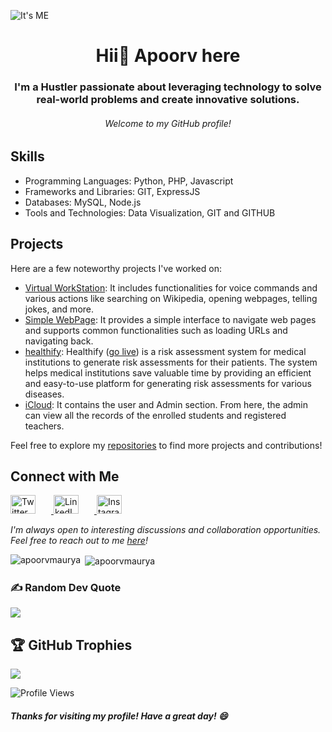 ![It's ME](https://iili.io/HP917HJ.png)
<h1 align="center">Hii👋 Apoorv here</h1>
<h3 align="center">I'm a Hustler passionate about leveraging technology to solve real-world problems and create innovative solutions.</h3>
<h6 align="center"> Welcome to my GitHub profile!</h6>

## Skills

- Programming Languages: Python, PHP, Javascript 
- Frameworks and Libraries: GIT, ExpressJS
- Databases: MySQL, Node.js
- Tools and Technologies: Data Visualization, GIT and GITHUB

## Projects

Here are a few noteworthy projects I've worked on:

- [Virtual WorkStation](https://github.com/apoorvmaurya/WorkStation-Virtual-Assistant-): It includes functionalities for voice commands and various actions like searching on Wikipedia, opening webpages, telling jokes, and more.
- [Simple WebPage](https://github.com/apoorvmaurya/Python-WebPage): It provides a simple interface to navigate web pages and supports common functionalities such as loading URLs and navigating back.
- [healthify](https://github.com/apoorvmaurya/healthify): Healthify ([go live](https://apoorvmaurya.github.io/healthify/)) is a risk assessment system for medical institutions to generate risk assessments for their patients. The system helps medical institutions save valuable time by providing an efficient and easy-to-use platform for generating risk assessments for various diseases.
- [iCloud](https://github.com/apoorvmaurya/iCloud):  It contains the user and Admin section. From here, the admin can view all the records of the enrolled students and registered teachers.

Feel free to explore my [repositories](https://github.com/apoorvmaurya?tab=repositories) to find more projects and contributions!

## Connect with Me
<p align="left">
  <a href="https://twitter.com/Apoorv55248522" target="_blank">
    <img src="https://raw.githubusercontent.com/rahuldkjain/github-profile-readme-generator/master/src/images/icons/Social/twitter.svg" alt="Twitter" height="30" width="40" style="margin-right: 25px;" />
  </a>
  <a href="https://www.linkedin.com/in/apoorv-maurya2506/" target="_blank">
    <img src="https://raw.githubusercontent.com/rahuldkjain/github-profile-readme-generator/master/src/images/icons/Social/linked-in-alt.svg" alt="LinkedIn" height="30" width="40" style="margin-right: 25px;" />
  </a>
  <a href="https://www.instagram.com/apoorv_06/" target="_blank">
    <img src="https://raw.githubusercontent.com/rahuldkjain/github-profile-readme-generator/master/src/images/icons/Social/instagram.svg" alt="Instagram" height="30" width="40" style="margin-right: 25px;" />
  </a>
</p>

*I'm always open to interesting discussions and collaboration opportunities. Feel free to reach out to me [here](https://linktr.ee/ap00rv)!*

<p><img align="left" src="https://github-readme-stats.vercel.app/api/top-langs?username=apoorvmaurya&show_icons=true&&theme=onedark&hide_border=true&include_all_commits=false&count_private=false&layout=compact" alt="apoorvmaurya" /></p>

<p>&nbsp;<img align="center" src="https://github-readme-stats.vercel.app/api?username=apoorvmaurya&show_icons=true&locale=en&theme=onedark&no-frame=true&no-bg=true&margin-w=4" alt="apoorvmaurya" /></p>


### ✍️ Random Dev Quote
![](https://quotes-github-readme.vercel.app/api?type=horizontal&theme=gruvbox)

## 🏆 GitHub Trophies
![](https://github-profile-trophy.vercel.app/?username=apoorvmaurya&theme=onedark&no-frame=true&no-bg=true&margin-w=4)

![Profile Views](https://komarev.com/ghpvc/?username=apoorvmaurya)

##### *Thanks for visiting my profile! Have a great day! 😄*
